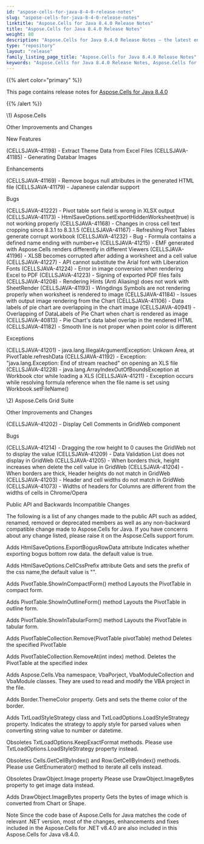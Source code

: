 ```yaml
---
id: "aspose-cells-for-java-8-4-0-release-notes"
slug: "aspose-cells-for-java-8-4-0-release-notes"
linktitle: "Aspose.Cells for Java 8.4.0 Release Notes"
title: "Aspose.Cells for Java 8.4.0 Release Notes"
weight: 80
description: "Aspose.Cells for Java 8.4.0 Release Notes – the latest enhancements, new features, and fixes."
type: "repository"
layout: "release"
family_listing_page_title: "Aspose.Cells for Java 8.4.0 Release Notes"
keywords: "Aspose.Cells for Java 8.4.0 Release Notes, Aspose.Cells for Java 8.4.0 updates and fixes"
---
```


{{% alert color="primary" %}} 

This page contains release notes for [Aspose.Cells for Java 8.4.0](https://releases.aspose.com/cells/java/new-releases/aspose.cells-for-java-8.4.0/)

{{% /alert %}} 

\1) Aspose.Cells

Other Improvements and Changes

New Features

(CELLSJAVA-41198) - Extract Theme Data from Excel Files
(CELLSJAVA-41185) - Generating Databar Images

Enhancements

(CELLSJAVA-41169) - Remove bogus null attributes in the generated HTML file
(CELLSJAVA-41179) - Japanese calendar support

Bugs

(CELLSJAVA-41222) - Pivot table sort field is wrong in XLSX output
(CELLSJAVA-41173) - HtmlSaveOptions.setExportHiddenWorksheet(true) is not working properly
(CELLSJAVA-41168) - Changes in cross cell text cropping since 8.3.1 to 8.3.1.5
(CELLSJAVA-41167) - Refreshing Pivot Tables generate corrupt workbook
(CELLSJAVA-41232) - Bug - Formula contains a defined name ending with number+e
(CELLSJAVA-41215) - EMF generated with Aspose.Cells renders differently in different Viewers
(CELLSJAVA-41196) - XLSB becomes corrupted after adding a worksheet and a cell value
(CELLSJAVA-41227) - API cannot substitute the Arial font with Liberation Fonts
(CELLSJAVA-41224) - Error in image conversion when rendering Excel to PDF
(CELLSJAVA-41223) - Signing of exported PDF files fails
(CELLSJAVA-41208) - Rendering Hints (Anti Aliasing) does not work with SheetRender
(CELLSJAVA-41193) - Wingdings Symbols are not rendering properly when worksheet is rendered to image
(CELLSJAVA-41184) - Issues with output image rendering from the Chart
(CELLSJAVA-41106) - Data labels of pie chart are overlapping in the chart image
(CELLSJAVA-40941) - Overlapping of DataLabels of Pie Chart when chart is rendered as image
(CELLSJAVA-40813) - Pie Chart's data label overlap in the rendered HTML
(CELLSJAVA-41182) - Smooth line is not proper when point color is different

Exceptions

(CELLSJAVA-41201) - java.lang.IllegalArgumentException: Unkown Area, at PivotTable.refreshData
(CELLSJAVA-41192) - Exception: "java.lang.Exception: End of stream reached" on opening an XLS file
(CELLSJAVA-41228) - java.lang.ArrayIndexOutOfBoundsException at Workbook ctor while loading a XLS
(CELLSJAVA-41211) - Exception occurs while resolving formula reference when the file name is set using Workbook.setFileName()

\2) Aspose.Cells Grid Suite

Other Improvements and Changes

(CELLSJAVA-41202) - Display Cell Comments in GridWeb component

Bugs

(CELLSJAVA-41214) - Dragging the row height to 0 causes the GridWeb not to display the value
(CELLSJAVA-41209) - Data Validation List does not display in GridWeb
(CELLSJAVA-41205) - When borders thick, height increases when delete the cell value in GridWeb
(CELLSJAVA-41204) - When borders are thick, Header heights do not match in GridWeb
(CELLSJAVA-41203) - Header and cell widths do not match in GridWeb
(CELLSJAVA-41073) - Widths of headers for Columns are different from the widths of cells in Chrome/Opera

Public API and Backwards Incompatible Changes

The following is a list of any changes made to the public API such as added, renamed, removed or deprecated members as well as any non-backward compatible change made to Aspose.Cells for Java. If you have concerns about any change listed, please raise it on the Aspose.Cells support forum.

Adds HtmlSaveOptions.ExportBogusRowData attribute 
Indicates whether exporting bogus bottom row data. the default value is true.

Adds HtmlSaveOptions.CellCssPrefix attribute 
Gets and sets the prefix of the css name,the default value is "".

Adds PivotTable.ShowInCompactForm() method 
Layouts the PivotTable in compact form.

Adds PivotTable.ShowInOutlineForm() method 
Layouts the PivotTable in outline form.

Adds PivotTable.ShowInTabularForm() method 
Layouts the PivotTable in tabular form.

Adds PivotTableCollection.Remove(PivotTable pivotTable) method 
Deletes the specified PivotTable

Adds PivotTableCollection.RemoveAt(int index) method. 
Deletes the PivotTable at the specified index

Adds Aspose.Cells.Vba namespace, VbaPorject, VbaModuleCollection and VbaModule classes. 
They are used to read and modify the VBA project in the file.

Adds Border.ThemeColor property. 
Gets and sets the theme color of the border.

Adds TxtLoadStyleStrategy class and TxtLoadOptions.LoadStyleStrategy property. 
Indicates the strategy to apply style for parsed values when converting string value to number or datetime.

Obsoletes TxtLoadOptions.KeepExactFormat methods. 
Please use TxtLoadOptions.LoadStyleStrategy property instead.

Obsoletes Cells.GetCellByIndex() and Row.GetCellByIndex() methods. 
Please use GetEnumerator() method to iterate all cells instead.

Obsoletes DrawObject.Image property 
Please use DrawObject.ImageBytes property to get image data instead.

Adds DrawObject.ImageBytes property 
Gets the bytes of image which is converted from Chart or Shape.


Note
Since the code base of Aspose.Cells for Java matches the code of relevant .NET version, most of the changes, enhancements and fixes included in the Aspose.Cells for .NET v8.4.0 are also included in this Aspose.Cells for Java v8.4.0.
